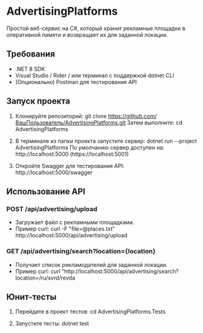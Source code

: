 # AdvertisingPlatforms

Простой веб-сервис на C#, который хранит рекламные площадки в оперативной памяти и возвращает их для заданной локации.

## Требования

- .NET 8 SDK
- Visual Studio / Rider / или терминал с поддержкой dotnet CLI
- (Опционально) Postman для тестирования API

## Запуск проекта

1. Клонируйте репозиторий: git clone https://github.com/ВашПользователь/AdvertisingPlatforms.git
    Затем выполните: cd AdvertisingPlatforms

2. В терминале из папки проекта запустите сервер: dotnet run --project AdvertisingPlatforms
    По умолчанию сервер доступен на: http://localhost:5000 (https://localhost:5001)

3. Откройте Swagger для тестирования API: http://localhost:5000/swagger

## Использование API

### POST /api/advertising/upload
- Загружает файл с рекламными площадками.
- Пример curl: curl -F "file=@places.txt" http://localhost:5000/api/advertising/upload

### GET /api/advertising/search?location={location}
- Получает список рекламодателей для заданной локации.
- Пример curl: curl "http://localhost:5000/api/advertising/search?location=/ru/svrd/revda

## Юнит-тесты

1. Перейдите в проект тестов: cd AdvertisingPlatforms.Tests

2. Запустите тесты: dotnet test